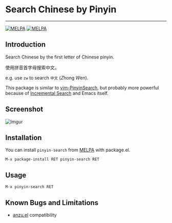 # Search Chinese by Pinyin
---
[![MELPA](http://melpa.org/packages/pinyin-search-badge.svg)](http://melpa.org/#/pinyin-search)
[![MELPA](http://stable.melpa.org/packages/pinyin-search-badge.svg)](http://stable.melpa.org/#/pinyin-search)

## Introduction

Search Chinese by the first letter of Chinese pinyin.

使用拼音首字母搜索中文。

e.g. use `zw` to search `中文` (*Z*hong *W*en).

This package is similar to
[vim-PinyinSearch](https://github.com/ppwwyyxx/vim-PinyinSearch), but
probably more powerful because of
[Incremental Search](http://www.gnu.org/software/emacs/manual/html_node/emacs/Incremental-Search.html)
and Emacs itself.

## Screenshot

![Imgur](http://i.imgur.com/nYdtila.gif)

## Installation

You can install `pinyin-search` from [MELPA](http://melpa.org/) with package.el.

    M-x package-install RET pinyin-search RET

## Usage

    M-x pinyin-search RET

## Known Bugs and Limitations

- [anzu.el](https://github.com/syohex/emacs-anzu) compatibility
